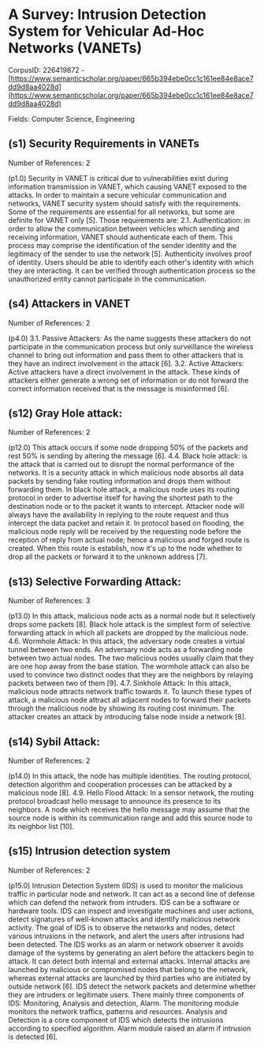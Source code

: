 # A Survey: Intrusion Detection System for Vehicular Ad-Hoc Networks (VANETs)

CorpusID: 226419872 - [https://www.semanticscholar.org/paper/665b394ebe0cc1c161ee84e8ace7dd9d8aa4028d](https://www.semanticscholar.org/paper/665b394ebe0cc1c161ee84e8ace7dd9d8aa4028d)

Fields: Computer Science, Engineering

## (s1) Security Requirements in VANETs
Number of References: 2

(p1.0) Security in VANET is critical due to vulnerabilities exist during information transmission in VANET, which causing VANET exposed to the attacks. In order to maintain a secure vehicular communication and networks, VANET security system should satisfy with the requirements. Some of the requirements are essential for all networks, but some are definite for VANET only [5]. Those requirements are: 2.1. Authentication: in order to allow the communication between vehicles which sending and receiving information, VANET should authenticate each of them. This process may comprise the identification of the sender identity and the legitimacy of the sender to use the network [5]. Authenticity involves proof of identity. Users should be able to identify each other's identity with which they are interacting. It can be verified through authentication process so the unauthorized entity cannot participate in the communication.
## (s4) Attackers in VANET
Number of References: 2

(p4.0) 3.1. Passive Attackers: As the name suggests these attackers do not participate in the communication process but only surveillance the wireless channel to bring out information and pass them to other attackers that is they have an indirect involvement in the attack [6]. 3.2. Active Attackers: Active attackers have a direct involvement in the attack. These kinds of attackers either generate a wrong set of information or do not forward the correct information received that is the message is misinformed [6].
## (s12) Gray Hole attack:
Number of References: 2

(p12.0) This attack occurs if some node dropping 50% of the packets and rest 50% is sending by altering the message [6]. 4.4. Black hole attack: is the attack that is carried out to disrupt the normal performance of the networks. It is a security attack in which malicious node absorbs all data packets by sending fake routing information and drops them without forwarding them. In black hole attack, a malicious node uses its routing protocol in order to advertise itself for having the shortest path to the destination node or to the packet it wants to intercept. Attacker node will always have the availability in replying to the route request and thus intercept the data packet and retain it. In protocol based on flooding, the malicious node reply will be received by the requesting node before the reception of reply from actual node; hence a malicious and forged route is created. When this route is establish, now it's up to the node whether to drop all the packets or forward it to the unknown address [7]. 
## (s13) Selective Forwarding Attack:
Number of References: 3

(p13.0) In this attack, malicious node acts as a normal node but it selectively drops some packets [8]. Black hole attack is the simplest form of selective forwarding attack in which all packets are dropped by the malicious node. 4.6. Wormhole Attack: In this attack, the adversary node creates a virtual tunnel between two ends. An adversary node acts as a forwarding node between two actual nodes. The two malicious nodes usually claim that they are one hop away from the base station. The wormhole attack can also be used to convince two distinct nodes that they are the neighbors by relaying packets between two of them [9]. 4.7. Sinkhole Attack: In this attack, malicious node attracts network traffic towards it. To launch these types of attack, a malicious node attract all adjacent nodes to forward their packets through the malicious node by showing its routing cost minimum. The attacker creates an attack by introducing false node inside a network [8].
## (s14) Sybil Attack:
Number of References: 2

(p14.0) In this attack, the node has multiple identities. The routing protocol, detection algorithm and cooperation processes can be attacked by a malicious node [8]. 4.9. Hello Flood Attack: In a sensor network, the routing protocol broadcast hello message to announce its presence to its neighbors. A node which receives the hello message may assume that the source node is within its communication range and add this source node to its neighbor list [10].
## (s15) Intrusion detection system
Number of References: 2

(p15.0) Intrusion Detection System (IDS) is used to monitor the malicious traffic in particular node and network. It can act as a second line of defense which can defend the network from intruders. IDS can be a software or hardware tools. IDS can inspect and investigate machines and user actions, detect signatures of well-known attacks and identify malicious network activity. The goal of IDS is to observe the networks and nodes, detect various intrusions in the network, and alert the users after intrusions had been detected. The IDS works as an alarm or network observer it avoids damage of the systems by generating an alert before the attackers begin to attack. It can detect both internal and external attacks. Internal attacks are launched by malicious or compromised nodes that belong to the network, whereas external attacks are launched by third parties who are initiated by outside network [6]. IDS detect the network packets and determine whether they are intruders or legitimate users. There mainly three components of IDS: Monitoring, Analysis and detection, Alarm. The monitoring module monitors the network traffics, patterns and resources. Analysis and Detection is a core component of IDS which detects the intrusions according to specified algorithm. Alarm module raised an alarm if intrusion is detected [6].
